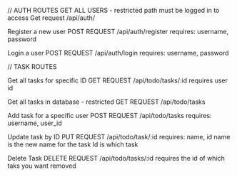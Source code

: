 // AUTH ROUTES
GET ALL USERS - restricted path must be logged in to access
Get request
/api/auth/

Register a new user
POST REQUEST
/api/auth/register
requires: username, password

Login a user
POST REQUEST
/api/auth/login
requires: username, password

// TASK ROUTES

Get all tasks for specific ID
GET REQUEST
/api/todo/tasks/:id
requires user id

Get all tasks in database - restricted 
GET REQUEST
/api/todo/tasks

Add task for a specific user
POST REQUEST
/api/todo/tasks
requires: username, user_id

Update task by ID
PUT REQUEST
/api/todo/task/:id
requires: name, id
name is the new name for the task
Id is which task

Delete Task
DELETE REQUEST
/api/todo/tasks/:id
requires the id of which taks you want removed
